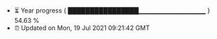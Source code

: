 - ⏳ Year progress { ████████████████▁▁▁▁▁▁▁▁▁▁▁▁▁▁ } 54.63 %
- ⏰ Updated on Mon, 19 Jul 2021 09:21:42 GMT

